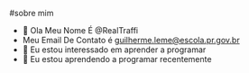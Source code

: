 #sobre mim
- 👋 Ola Meu Nome É @RealTraffi
- Meu Email De Contato é guilherme.leme@escola.pr.gov.br
- 👀 Eu estou interessado em aprender a programar
- 🌱 Eu estou aprendendo a programar recentemente




